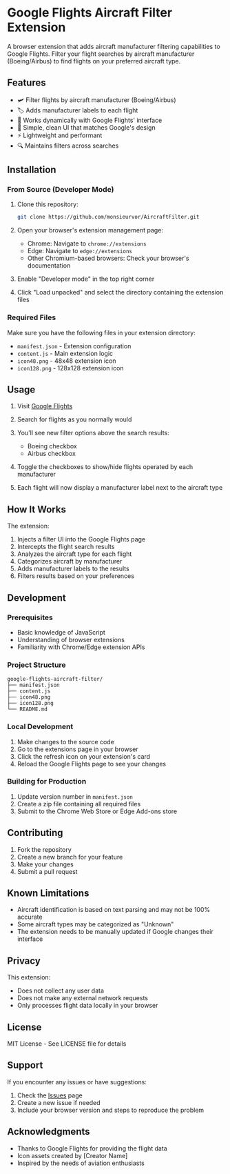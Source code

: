 # Google Flights Aircraft Filter Extension

A browser extension that adds aircraft manufacturer filtering capabilities to Google Flights. Filter your flight searches by aircraft manufacturer (Boeing/Airbus) to find flights on your preferred aircraft type.

## Features

- 🛩️ Filter flights by aircraft manufacturer (Boeing/Airbus)
- 🏷️ Adds manufacturer labels to each flight
- 🔄 Works dynamically with Google Flights' interface
- 🎯 Simple, clean UI that matches Google's design
- ⚡ Lightweight and performant
- 🔍 Maintains filters across searches

## Installation

### From Source (Developer Mode)

1. Clone this repository:
   ```bash
   git clone https://github.com/monsieurvor/AircraftFilter.git
   ```

2. Open your browser's extension management page:
   - Chrome: Navigate to `chrome://extensions`
   - Edge: Navigate to `edge://extensions`
   - Other Chromium-based browsers: Check your browser's documentation

3. Enable "Developer mode" in the top right corner

4. Click "Load unpacked" and select the directory containing the extension files

### Required Files

Make sure you have the following files in your extension directory:
- `manifest.json` - Extension configuration
- `content.js` - Main extension logic
- `icon48.png` - 48x48 extension icon
- `icon128.png` - 128x128 extension icon

## Usage

1. Visit [Google Flights](https://www.google.com/travel/flights)

2. Search for flights as you normally would

3. You'll see new filter options above the search results:
   - Boeing checkbox
   - Airbus checkbox

4. Toggle the checkboxes to show/hide flights operated by each manufacturer

5. Each flight will now display a manufacturer label next to the aircraft type

## How It Works

The extension:
1. Injects a filter UI into the Google Flights page
2. Intercepts the flight search results
3. Analyzes the aircraft type for each flight
4. Categorizes aircraft by manufacturer
5. Adds manufacturer labels to the results
6. Filters results based on your preferences

## Development

### Prerequisites

- Basic knowledge of JavaScript
- Understanding of browser extensions
- Familiarity with Chrome/Edge extension APIs

### Project Structure

```
google-flights-aircraft-filter/
├── manifest.json
├── content.js
├── icon48.png
├── icon128.png
└── README.md
```

### Local Development

1. Make changes to the source code
2. Go to the extensions page in your browser
3. Click the refresh icon on your extension's card
4. Reload the Google Flights page to see your changes

### Building for Production

1. Update version number in `manifest.json`
2. Create a zip file containing all required files
3. Submit to the Chrome Web Store or Edge Add-ons store

## Contributing

1. Fork the repository
2. Create a new branch for your feature
3. Make your changes
4. Submit a pull request

## Known Limitations

- Aircraft identification is based on text parsing and may not be 100% accurate
- Some aircraft types may be categorized as "Unknown"
- The extension needs to be manually updated if Google changes their interface

## Privacy

This extension:
- Does not collect any user data
- Does not make any external network requests
- Only processes flight data locally in your browser

## License

MIT License - See LICENSE file for details

## Support

If you encounter any issues or have suggestions:
1. Check the [Issues](https://github.com/yourusername/google-flights-aircraft-filter/issues) page
2. Create a new issue if needed
3. Include your browser version and steps to reproduce the problem

## Acknowledgments

- Thanks to Google Flights for providing the flight data
- Icon assets created by [Creator Name]
- Inspired by the needs of aviation enthusiasts